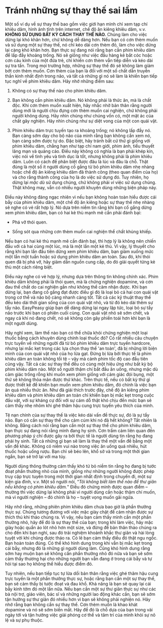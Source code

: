 # Tránh những sự thay thế sai lầm

Một số ví dụ về sự thay thế bao gồm việc giới hạn mình chỉ xem tạp chí khiêu dâm, hình ảnh tĩnh trên internet, chế độ ăn kiêng khiêu dâm, v.v. **KHÔNG SỬ DỤNG BẤT KỲ CÁCH THAY THẾ NÀO.** Chúng làm cho việc dừng lại khó khăn hơn, chứ không dễ dàng hơn. Nếu bạn có cơn thèm muốn và sử dụng một sự thay thế, nó chỉ kéo dài cơn thèm đó, làm cho việc dừng lại càng khó khăn hơn. Bạn thực sự đang nói rằng bạn cần phim khiêu dâm để lấp đầy khoảng trống. Nó sẽ giống như việc đầu hàng kẻ bắt cóc hoặc cơn cáu kỉnh của một đứa trẻ, chỉ khiến cơn thèm vẫn tiếp diễn và kéo dài sự tra tấn. Trong mọi trường hợp, những sự thay thế đó sẽ không làm giảm bớt cơn thèm muốn. Cơn thèm của bạn là đối với một số chất dẫn truyền thần kinh nhất định trong não, và tất cả những gì nó sẽ làm là khiến bạn tiếp tục nghĩ về phim khiêu dâm. Hãy nhớ những điểm sau:

1.  Không có sự thay thế nào cho phim khiêu dâm.

2.  Bạn không cần phim khiêu dâm. Nó không phải là thức ăn, mà là chất độc. Khi cơn thèm muốn xuất hiện, hãy nhắc nhở bản thân rằng người dùng mới là người chịu đựng cơn thèm muốn cai nghiện, chứ không phải người không dùng. Hãy nhìn chúng như chúng vốn có, một mặt ác của chất gây nghiện. Hãy nhìn chúng như sự diệt vong của một con quái vật.

3.  Phim khiêu dâm trực tuyến tạo ra khoảng trống; nó không lấp đầy nó. Bạn càng sớm dạy cho bộ não của mình rằng bạn không cần xem nó, bạn càng sớm được tự do. Đặc biệt, hãy tránh bất cứ thứ gì giống với phim khiêu dâm, chẳng hạn như tạp chí nam giới, phim ảnh, tiểu thuyết lãng mạn và quảng cáo. Điều này không có nghĩa là bạn phải khép kín, việc nói về tình yêu và tình dục là tốt, nhưng không phải là phim khiêu dâm. Luôn có cách để phân biệt được đâu là lúc và đâu là chỗ. Thật đúng là một số ít người dùng cố gắng từ bỏ phim khiêu dâm nhẹ nhàng hoặc chế độ ăn kiêng khiêu dâm đã thành công (theo quan điểm của họ) và cho rằng thành công của họ là do việc sử dụng đó. Tuy nhiên, họ dừng lại *mặc dù* sử dụng chúng, chứ không phải *vì* việc sử dụng chúng. Thật không may, vẫn có nhiều người khuyên dùng những biện pháp này.

Điều này không đáng ngạc nhiên vì nếu bạn không hoàn toàn hiểu được cái bẫy của phim khiêu dâm, một chế độ ăn kiêng hoặc sự thay thế nhẹ nhàng sẽ nghe có vẻ rất hợp lý. Nó dựa trên niềm tin rằng khi bạn cố gắng dừng xem phim khiêu dâm, bạn có hai kẻ thù mạnh mẽ cần phải đánh bại:

-   Phá vỡ thói quen.

-   Sống sót qua những cơn thèm muốn cai nghiện thể chất khủng khiếp.

Nếu bạn có hai kẻ thù mạnh mẽ cần đánh bại, thì hợp lý là không nên chiến đấu với cả hai cùng một lúc, mà là một lần một kẻ thù. Vì vậy, lý thuyết cho rằng khi bạn lần đầu tiên dừng xem phim khiêu dâm, bạn giảm xuống mức một lần một tuần hoặc sử dụng phim khiêu dâm an toàn. Sau đó, khi thói quen đã bị phá vỡ, hãy giảm dần nguồn cung cấp, do đó giải quyết từng kẻ thù một cách riêng biệt.

Điều này nghe có vẻ hợp lý, nhưng dựa trên thông tin không chính xác. Phim khiêu dâm không phải là thói quen, mà là chứng nghiện dopamine, và cơn đau thể chất do cai nghiện gần như không thể cảm nhận được. Khi bạn dừng lại, bạn đang cố gắng đạt được điều gì đó là loại bỏ cả hai con quái vật trong cơ thể và não bộ càng nhanh càng tốt. Tất cả các kỹ thuật thay thế đều kéo dài thời gian sống của con quái vật nhỏ, và từ đó kéo dài thêm sự tẩy não. EasyPeasy giúp bạn dễ dàng dừng lại ngay lập tức, loại bỏ sự tẩy não trước khi bạn có phiên cuối cùng. Con quái vật nhỏ sẽ sớm chết, và ngay cả khi nó đang chết, nó sẽ không còn gây phiền toái hơn khi bạn là một người dùng.

Hãy nghĩ xem, làm thế nào bạn có thể chữa khỏi chứng nghiện một loại thuốc bằng cách khuyên dùng chính loại thuốc đó? Có rất nhiều câu chuyện trực tuyến về những người đã từ bỏ phim khiêu dâm trực tuyến hardcore, nhưng lại mắc kẹt trong các lựa chọn thay thế 'an toàn', đã bị những lời biện minh của con quái vật nhỏ của họ lừa gạt. Đừng bị lừa bởi thực tế là phim khiêu dâm an toàn không tồi tệ – vậy mà cảnh phim tốc độ cao đầu tiên cũng vậy. Tất cả các sự thay thế đều có cùng một hiệu ứng như bất kỳ bộ phim khiêu dâm nào. Một số người thậm chí bắt đầu ăn uống, nhưng mặc dù cảm giác trống rỗng khi muốn xem phim giống với cảm giác đói bụng, một thứ sẽ không thỏa mãn được thứ khác. Trên thực tế, nếu có bất kỳ thứ gì được thiết kế để khiến bạn muốn xem phim khiêu dâm, đó chính là việc bạn ăn quá nhiều thức ăn. Như đã giải thích trước đây, chế độ ăn kiêng phim khiêu dâm và phim khiêu dâm an toàn chỉ khiến bạn bị mắc kẹt trong cuộc đấu vật, với sự kháng cự đối với sự cám dỗ thật khó chịu đến mức bạn sẽ cảm thấy nhẹ nhõm khi ghé thăm hậu cung trực tuyến yêu thích của mình.

Tệ nạn chính của sự thay thế là việc kéo dài vấn đề thực sự, đó là sự tẩy não. Bạn có cần sự thay thế cho cảm cúm khi nó đã hết không? Tất nhiên là không. Bằng cách nói rằng bạn cần một sự thay thế cho phim khiêu dâm, bạn thực sự đang nói rằng mình đang hy sinh. Cơn trầm cảm liên quan đến phương pháp ý chí được gây ra bởi thực tế là người dùng tin rằng họ đang phải hy sinh. Tất cả những gì bạn sẽ làm là thay thế một vấn đề bằng một vấn đề khác. Không có niềm vui nào trong việc ăn uống quá nhiều, hút thuốc hoặc uống rượu. Bạn chỉ sẽ béo lên, khổ sở và trong một thời gian ngắn, bạn sẽ trở lại với ma túy.

Người dùng thông thường cảm thấy khó từ bỏ niềm tin rằng họ đang bị tước đoạt phần thưởng nhỏ của mình, giống như những người không được phép truy cập trực tuyến trong một thời gian nhất định trong chuyến đi, một sự kiện gia đình, v.v. Một số người nói, “*Tôi không biết làm thế nào để thư giãn nếu không có phim khiêu dâm.*" Điều đó chứng minh được quan điểm – thường thì việc dừng lại không phải vì người dùng cần hoặc thậm chí muốn, mà vì người nghiện – đó chính là họ – tuyệt vọng muốn gãi ngứa.

Hãy nhớ rằng, những phiên phim khiêu dâm chưa bao giờ là phần thưởng thực sự. Chúng tương đương với việc mặc giày chật để cảm nhận được sự thích thú khi tháo chúng ra. Vì vậy, nếu bạn cảm thấy mình cần một phần thưởng nhỏ, hãy để đó là sự thay thế của bạn; trong khi làm việc, hãy mặc giày hoặc quần áo lót nhỏ hơn một size, và đừng để bản thân tháo chúng ra cho đến khi bạn nghỉ, sau đó trải nghiệm khoảnh khắc thư giãn và hài lòng tuyệt vời khi chúng được tháo ra. Có lẽ bạn cảm thấy điều đó thật ngu ngốc. Bạn hoàn toàn đúng. Có thể khó hình dung trong khi vẫn bị mắc kẹt trong cái bẫy, nhưng đó là những gì người dùng làm. Cũng khó hình dung rằng sớm hay muộn bạn sẽ không cần phần thưởng nhỏ đó nữa và bạn sẽ sớm cảm thấy thương hại cho những người bạn vẫn đang ở trong cái bẫy và tự hỏi tại sao họ không thể hiểu được điểm đó.

Tuy nhiên, nếu bạn tiếp tục tự lừa dối bản thân rằng việc ghé thăm hậu cung trực tuyến là một phần thưởng thực sự, hoặc rằng bạn cần một sự thay thế, bạn sẽ cảm thấy bị tước đoạt và đau khổ. Khả năng là bạn sẽ quay lại cái bẫy kinh tởm đó một lần nữa. Nếu bạn cần một sự thư giãn thực sự như các bà nội trợ, giáo viên, bác sĩ và những người lao động khác cần, bạn sẽ sớm tận hưởng sự thư giãn đó nhiều hơn vì bạn sẽ không phải nghiện nó. Hãy nhớ rằng bạn không cần sự thay thế. Cơn thèm muốn là khao khát dopamine và nó sẽ sớm biến mất. Hãy để đó là chỗ dựa của bạn trong vài ngày tới và tận hưởng việc giải phóng cơ thể và tâm trí của mình khỏi sự nô lệ và sự phụ thuộc.


